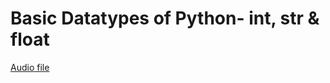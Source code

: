 # Basic Datatypes of Python- int, str & float
[Audio file](https://drive.google.com/file/d/1Hx20pYF3t30OIfV6zBs8P2grcUpyMqSo/view?usp=sharing)